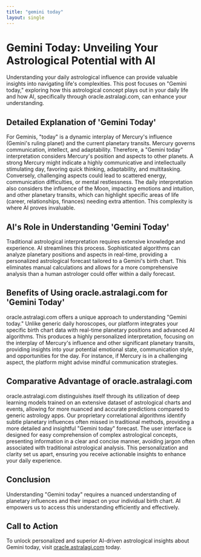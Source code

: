 ```yaml
---
title: "gemini today"
layout: single
---
```


# Gemini Today: Unveiling Your Astrological Potential with AI

Understanding your daily astrological influence can provide valuable insights into navigating life's complexities.  This post focuses on "Gemini today," exploring how this astrological concept plays out in your daily life and how AI, specifically through oracle.astralagi.com, can enhance your understanding.

## Detailed Explanation of 'Gemini Today'

For Geminis, "today" is a dynamic interplay of Mercury's influence (Gemini's ruling planet) and the current planetary transits.  Mercury governs communication, intellect, and adaptability.  Therefore, a "Gemini today" interpretation considers Mercury's position and aspects to other planets. A strong Mercury might indicate a highly communicative and intellectually stimulating day, favoring quick thinking, adaptability, and multitasking.  Conversely, challenging aspects could lead to scattered energy, communication difficulties, or mental restlessness.  The daily interpretation also considers the influence of the Moon, impacting emotions and intuition, and other planetary transits, which can highlight specific areas of life (career, relationships, finances) needing extra attention. This complexity is where AI proves invaluable.

## AI's Role in Understanding 'Gemini Today'

Traditional astrological interpretation requires extensive knowledge and experience. AI streamlines this process.  Sophisticated algorithms can analyze planetary positions and aspects in real-time, providing a personalized astrological forecast tailored to a Gemini's birth chart. This eliminates manual calculations and allows for a more comprehensive analysis than a human astrologer could offer within a daily forecast.

## Benefits of Using oracle.astralagi.com for 'Gemini Today'

oracle.astralagi.com offers a unique approach to understanding "Gemini today." Unlike generic daily horoscopes, our platform integrates your specific birth chart data with real-time planetary positions and advanced AI algorithms.  This produces a highly personalized interpretation, focusing on the interplay of Mercury's influence and other significant planetary transits, providing insights into your potential emotional state, communication style, and opportunities for the day.  For instance, if Mercury is in a challenging aspect, the platform might advise mindful communication strategies.


## Comparative Advantage of oracle.astralagi.com

oracle.astralagi.com distinguishes itself through its utilization of deep learning models trained on an extensive dataset of astrological charts and events, allowing for more nuanced and accurate predictions compared to generic astrology apps. Our proprietary correlational algorithms identify subtle planetary influences often missed in traditional methods, providing a more detailed and insightful "Gemini today" forecast.  The user interface is designed for easy comprehension of complex astrological concepts, presenting information in a clear and concise manner, avoiding jargon often associated with traditional astrological analysis.  This personalization and clarity set us apart, ensuring you receive actionable insights to enhance your daily experience.

## Conclusion

Understanding "Gemini today" requires a nuanced understanding of planetary influences and their impact on your individual birth chart.  AI empowers us to access this understanding efficiently and effectively.

## Call to Action

To unlock personalized and superior AI-driven astrological insights about Gemini today, visit [oracle.astralagi.com](https://oracle.astralagi.com) today.